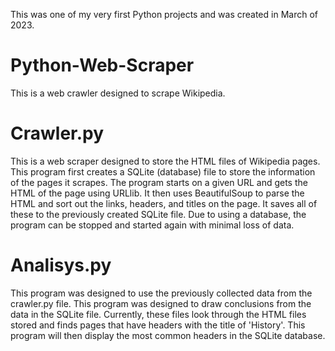 This was one of my very first Python projects and was created in March of 2023.

# Python-Web-Scraper
This is a web crawler designed to scrape Wikipedia.

# Crawler.py
This is a web scraper designed to store the HTML files of Wikipedia pages. This program first creates a SQLite (database) file to store the information of the pages it scrapes. The program starts on a given URL and gets the HTML of the page using URLlib. It then uses BeautifulSoup to parse the HTML and sort out the links, headers, and titles on the page. It saves all of these to the previously created SQLite file. Due to using a database, the program can be stopped and started again with minimal loss of data. 

# Analisys.py
This program was designed to use the previously collected data from the crawler.py file. This program was designed to draw conclusions from the data in the SQLite file. Currently, these files look through the HTML files stored and finds pages that have headers with the title of 'History'. This program will then display the most common headers in the SQLite database.
